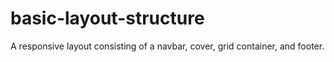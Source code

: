 # basic-layout-structure
A responsive layout consisting of a navbar, cover, grid container, and footer.
